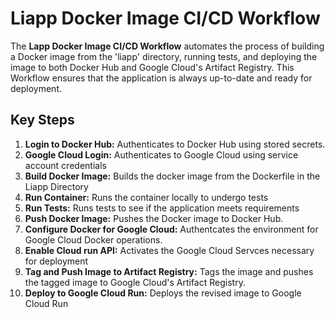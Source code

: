 # Liapp Docker Image CI/CD Workflow
The **Lapp Docker Image CI/CD Workflow** automates the process of building a Docker image from the 'liapp' directory, running tests, and deploying the image to both Docker Hub and
Google Cloud's Artifact Registry. This Workflow ensures that the application is always up-to-date and ready for deployment.

## Key Steps
1. **Login to Docker Hub:** Authenticates to Docker Hub using stored secrets.
2. **Google Cloud Login:** Authenticates to Google Cloud using service account credentials
3. **Build Docker Image:** Builds the docker image from the Dockerfile in the Liapp Directory
4. **Run Container:** Runs the container locally to undergo tests
5. **Run Tests:** Runs tests to see if the application meets requirements
6. **Push Docker Image:** Pushes the Docker image to Docker Hub.
7. **Configure Docker for Google Cloud:** Authentcates the environment for Google Cloud Docker operations.
8. **Enable Cloud run API:** Activates the Google Cloud Servces necessary for deployment
9. **Tag and Push Image to Artifact Registry:** Tags the image and pushes the tagged image to Google Cloud's Artifact Registry.
10. **Deploy to Google Cloud Run:** Deploys the revised image to Google Cloud Run
